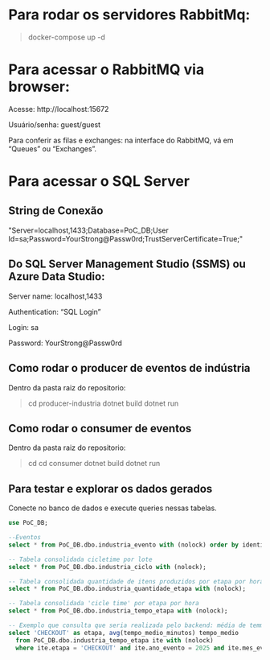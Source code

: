 # Para rodar os servidores RabbitMq:

> docker-compose up -d


# Para acessar o RabbitMQ via browser:

Acesse: http://localhost:15672

Usuário/senha: guest/guest

Para conferir as filas e exchanges: na interface do RabbitMQ, vá em “Queues” ou “Exchanges”.

# Para acessar o SQL Server

## String de Conexão

"Server=localhost,1433;Database=PoC_DB;User Id=sa;Password=YourStrong@Passw0rd;TrustServerCertificate=True;"


## Do SQL Server Management Studio (SSMS) ou Azure Data Studio:

Server name: localhost,1433

Authentication: “SQL Login”

Login: sa

Password: YourStrong@Passw0rd


## Como rodar o producer de eventos de indústria

Dentro da pasta raiz do repositorio:
> cd producer-industria
> dotnet build
> dotnet run


## Como rodar o consumer de eventos
Dentro da pasta raiz do repositorio:
> cd cd consumer
> dotnet build
> dotnet run


## Para testar e explorar os dados gerados

Conecte no banco de dados e execute queries nessas tabelas.

```SQL
use PoC_DB;

--Eventos
select * from PoC_DB.dbo.industria_evento with (nolock) order by identificadorExterno, data_hora_evento, etapa;

-- Tabela consolidada cicletime por lote
select * from PoC_DB.dbo.industria_ciclo with (nolock);

-- Tabela consolidada quantidade de itens produzidos por etapa por hora
select * from PoC_DB.dbo.industria_quantidade_etapa with (nolock);

-- Tabela consolidada 'cicle time' por etapa por hora
select * from PoC_DB.dbo.industria_tempo_etapa with (nolock);

-- Exemplo que consulta que seria realizada pelo backend: média de temmpo em cada etapa no mês
select 'CHECKOUT' as etapa, avg(tempo_medio_minutos) tempo_medio
  from PoC_DB.dbo.industria_tempo_etapa ite with (nolock)
  where ite.etapa = 'CHECKOUT' and ite.ano_evento = 2025 and ite.mes_evento = 4;
```
